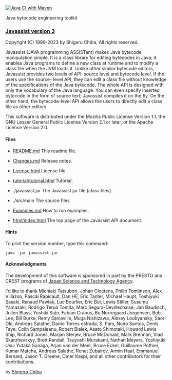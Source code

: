 [![Java CI with Maven](https://github.com/jboss-javassist/javassist/actions/workflows/maven.yml/badge.svg)](https://github.com/jboss-javassist/javassist/actions/workflows/maven.yml)

Java bytecode engineering toolkit
### [Javassist version 3](http://www.javassist.org)

Copyright (C) 1999-2023 by Shigeru Chiba, All rights reserved.

Javassist (JAVA programming ASSISTant) makes Java bytecode manipulation
simple. It is a class library for editing bytecodes in Java; it enables Java
programs to define a new class at runtime and to modify a class file when the
JVM loads it. Unlike other similar bytecode editors, Javassist provides two
levels of API: source level and bytecode level. If the users use the source-
level API, they can edit a class file without knowledge of the specifications
of the Java bytecode. The whole API is designed with only the vocabulary of
the Java language. You can even specify inserted bytecode in the form of
source text; Javassist compiles it on the fly. On the other hand, the
bytecode-level API allows the users to directly edit a class file as other
editors.

This software is distributed under the Mozilla Public License Version 1.1,
the GNU Lesser General Public License Version 2.1 or later, or
the Apache License Version 2.0.

#### Files

  * [README.md](README.md)
This readme file.

  * [Changes.md](Changes.md)
  Release notes.

  * [License.html](License.html)
License file.

  * [tutorial/tutorial.html](https://www.javassist.org/tutorial/tutorial.html)
Tutorial.

  * ./javassist.jar
The Javassist jar file (class files).

  * ./src/main
The source files

  * [Examples.md](Examples.md)
How to run examples.

  * [html/index.html](https://www.javassist.org/html/index.html)
The top page of the Javassist API document.

#### Hints

To print the version number, type this command:

```
java -jar javassist.jar
```

#### Acknowledgments

The development of this software is sponsored in part by the PRESTO
and CREST programs of [Japan
Science and Technology Agency](http://www.jst.go.jp/).

I'd like to thank Michiaki Tatsubori, Johan Cloetens,
Philip Tomlinson, Alex Villazon, Pascal Rapicault, Dan HE, Eric Tanter,
Michael Haupt, Toshiyuki Sasaki, Renaud Pawlak, Luc Bourlier,
Eric Bui, Lewis Stiller, Susumu Yamazaki, Rodrigo Teruo Tomita,
Marc Segura-Devillechaise, Jan Baudisch, Julien Blass, Yoshiki Sato,
Fabian Crabus, Bo Norregaard Jorgensen, Bob Lee, Bill Burke,
Remy Sanlaville, Muga Nishizawa, Alexey Loubyansky, Saori Oki,
Andreas Salathe, Dante Torres estrada, S. Pam, Nuno Santos,
Denis Taye, Colin Sampaleanu, Robert Bialek, Asato Shimotaki,
Howard Lewis Ship, Richard Jones, Marjan Sterjev,
Bruce McDonald, Mark Brennan, Vlad Skarzhevskyy,
Brett Randall, Tsuyoshi Murakami, Nathan Meyers, Yoshiyuki Usui
Yutaka Sunaga, Arjan van der Meer, Bruce Eckel, Guillaume Pothier,
Kumar Matcha, Andreas Salathe, Renat Zubairov, Armin Haaf,
Emmanuel Bernard, Jason T. Greene, Omer Kaspi,
and all other contributors for their contributions.

by [Shigeru Chiba](https://github.com/chibash)
